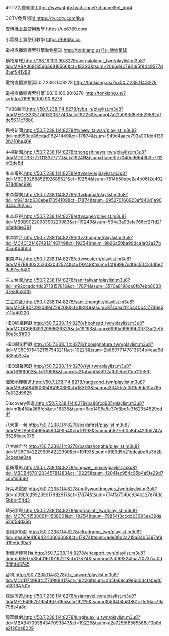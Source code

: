 4GTV免費頻道,https://www.4gtv.tv/channel?channelSet_id=4

CCTV免費頻道,https://tv.cctv.com/live

安博機上盒使用教學 https://ub6789.com

小雲機上盒使用教學 https://6868c.cc

電視直播源搜索引擎動物星球
http://tonkiang.us/?s=動物星球

動物星球,http://198.16.100.90:8278/animalplanet_twn/playlist.m3u8?tid=MABA3681856636818566&ct=18393&tsum=2066d4c793195f8449577d35af941288

電視直播源搜索50.7.238.114:8278
http://tonkiang.us/?s=50.7.238.114:8278

電視直播源搜索引擎198.16.100.90:8278
http://tonkiang.us/?s=http://198.16.100.90:8278

TVBS新聞,http://50.7.238.114:8278/tvbs_n/playlist.m3u8?tid=MECE3233774032337740&ct=19225&tsum=47a22a993d8e9b29582dfde5631c78b0

民視新聞,http://50.7.238.114:8278/ftvnew_taiwan/playlist.m3u8?tid=md953ce86cdad16241449&ct=17874&tsum=949d4aace793a001dd41392b210ba406

中視新聞,http://50.7.238.114:8278/zhongshinews_twn/playlist.m3u8?tid=MD0D3377711133777111&ct=19249&tsum=ffaee3fe7040c96643b3c7f12bf2de8d

東森電影,http://50.7.238.114:8278/ettvmovie/playlist.m3u8?tid=MBDB9268852192688521&ct=19254&tsum=7514b50ebc2e4b06f2e402578d0ac996

東森戲劇,http://50.7.238.114:8278/ettvdrama/playlist.m3u8?tid=m921dcb630ebe17354109&ct=17874&tsum=695370160923af940d1a90d44c262acc

東森超視,http://50.7.238.114:8278/ettvsuper/playlist.m3u8?tid=MB0B9022098390220983&ct=19249&tsum=594e3a93afe766cf27fd21b8addee391

東森綜合,http://50.7.238.114:8278/ettvzhonghe/playlist.m3u8?tid=MC4C1214674912146749&ct=19254&tsum=9b96a50ba99dca1a02a27b05a6fb4b0d

東森洋片,http://50.7.238.114:8278/ettvwestern/playlist.m3u8?tid=MB7B8303252483032524&ct=19249&tsum=14f89967cdf6c504230be29a87cc54f0

三立台灣,http://50.7.238.114:8278/sanlitaiwan/playlist.m3u8?tid=m92ccadc4dc3718157816&ct=17874&tsum=3570a8198ca0fb7ebb803807e38b33fb

三立綜合,http://50.7.238.114:8278/sanlizhonghe/playlist.m3u8?tid=MF4F9472920894729208&ct=19249&tsum=874aaa2015440b417746e5c11fa40220

HBO強檔巨獻,http://50.7.238.114:8278/hbohead_twn/playlist.m3u8?tid=MCDC6663932966639329&ct=19193&tsum=6999a99699b097f3af2ef550e5c81f93

HBO原創巨獻,http://50.7.238.114:8278/hbosignature_twn/playlist.m3u8?tid=MC5C5754321157543211&ct=19225&tsum=2b86077147813534b4cae6dd85bb3c4a

HBO溫馨家庭,http://50.7.238.114:8278/fyi_twn/playlist.m3u8?tid=18186902&ct=17988&&tsum=7a21abab0a5912afb0ebc01db111e59f

國家地理頻道,http://50.7.238.114:8278/natgeohd_twn/playlist.m3u8?tid=MB5B4841803948418039&ct=18393&tsum=a2343b2c061fc9de3fa7857e832d9625

Discovery頻道,http://50.7.238.114:8278/ba86fcd935/playlist.m3u8?tid=m1b458a366fcb&ct=18335&tsum=6ee1498a5e37d8bd1e3f62954629ed4f

八大第一台,http://50.7.238.114:8278/badafirst/playlist.m3u8?tid=MBDB5904995459049954&ct=19193&tsum=ab627e00a84b423b5747a65289eec076

八大綜合台,http://50.7.238.114:8278/badazhonghe/playlist.m3u8?tid=MC5C5422299054222990&ct=19193&tsum=8189d5b21bdeabdffa3d2b2cbeaae0ae

星衛電影,http://50.7.238.114:8278/xingwei_movie/playlist.m3u8?tid=MBDB4578128345781283&ct=19225&tsum=f2041ec954c95b4a5fe29d7ccbfe5b60

好萊塢電影,http://50.7.238.114:8278/hollywoodmovies_twn/playlist.m3u8?tid=m39bfcd99239617992917&ct=17874&tsum=774ffa7546c934dc27e743c5bbb454d3

靖天國際,http://50.7.238.114:8278/jingtianintl_twn/playlist.m3u8?tid=MC7C4153806141538061&ct=19254&tsum=79854f3ccdc23693ea39da52af54d35b

愛爾達影劇,http://50.7.238.114:8278/eltadrama_twn/playlist.m3u8?tid=mea60e416943110603068&ct=17874&tsum=ede38d2a218a34b5397af9d19e0c39a3

愛爾達體育1台,http://50.7.238.114:8278/eltasport_twn/playlist.m3u8?tid=md3567b35401611916221&ct=17874&tsum=be2a069324faa7f0737ca0d396d43745

台視,http://50.7.238.114:8278/ttv_taiwan/playlist.m3u8?tid=MDCD7498841774988417&ct=19226&tsum=205fa69ca9e6c04cfa0ed0b301647d1e

亞洲旅遊,http://50.7.238.114:8278/asiatravel_twn/playlist.m3u8?tid=MF2F4967516549675165&ct=19225&tsum=3b56404a8f861c7fef6ac79a798e4a8c

龍華戲劇,http://50.7.238.114:8278/lunghuaxiju_twn/playlist.m3u8?tid=MBAB4709384347093843&ct=19226&tsum=a2a7258f8565588e10b8da2f26ba8039








